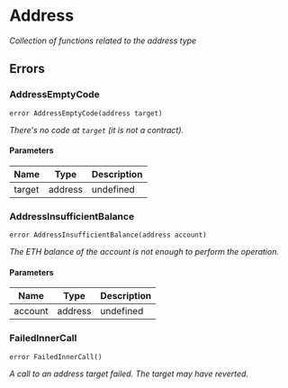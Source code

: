 # Address







*Collection of functions related to the address type*



## Errors

### AddressEmptyCode

```solidity
error AddressEmptyCode(address target)
```



*There&#39;s no code at `target` (it is not a contract).*

#### Parameters

| Name | Type | Description |
|---|---|---|
| target | address | undefined |

### AddressInsufficientBalance

```solidity
error AddressInsufficientBalance(address account)
```



*The ETH balance of the account is not enough to perform the operation.*

#### Parameters

| Name | Type | Description |
|---|---|---|
| account | address | undefined |

### FailedInnerCall

```solidity
error FailedInnerCall()
```



*A call to an address target failed. The target may have reverted.*



